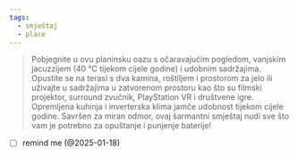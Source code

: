 ```yaml
---
tags:
  - smještaj
  - place
---
```

> Pobjegnite u ovu planinsku oazu s očaravajućim pogledom, vanjskim jacuzzijem (40 °C tijekom cijele godine) i udobnim sadržajima. Opustite se na terasi s dva kamina, roštiljem i prostorom za jelo ili uživajte u sadržajima u zatvorenom prostoru kao što su filmski projektor, surround zvučnik, PlayStation VR i društvene igre. Opremljena kuhinja i inverterska klima jamče udobnost tijekom cijele godine. Savršen za miran odmor, ovaj šarmantni smještaj nudi sve što vam je potrebno za opuštanje i punjenje baterije!

- [ ] remind me (@2025-01-18)